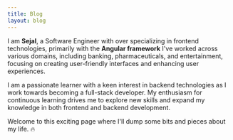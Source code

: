 ```yaml
---
title: Blog
layout: blog
---
```


I am **Sejal**, a Software Engineer with over  specializing in frontend technologies, primarily with the **Angular framework** I've worked across various domains, including banking, pharmaceuticals, and entertainment, focusing on creating user-friendly interfaces and enhancing user experiences.


I am a passionate learner with a keen interest in backend technologies as I work towards becoming a full-stack developer. My enthusiasm for continuous learning drives me to explore new skills and expand my knowledge in both frontend and backend development.

Welcome to this exciting page where I'll dump some bits and pieces about my life. 🔥

